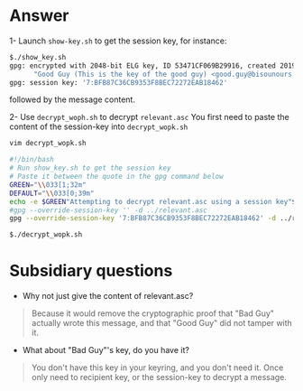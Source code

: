 # Answer 
1- Launch `show-key.sh` to get the session key, for instance:

```bash
$./show_key.sh
gpg: encrypted with 2048-bit ELG key, ID 53471CF069B29916, created 2019-12-03
      "Good Guy (This is the key of the good guy) <good.guy@bisounours.fr>"
gpg: session key: '7:BFB87C36CB9353F8BEC72272EAB18462'
```
followed by the message content.

2- Use `decrypt_woph.sh` to decrypt `relevant.asc`
You first need to paste the content of the session-key into `decrypt_wopk.sh`
```bash
vim decrypt_wopk.sh
```

```bash
#!/bin/bash
# Run show_key.sh to get the session key
# Paste it between the quote in the gpg command below
GREEN="\\033[1;32m"
DEFAULT="\\033[0;39m"
echo -e $GREEN"Attempting to decrypt relevant.asc using a session key"$DEFAULT
#gpg --override-session-key '' -d ../relevant.asc
gpg --override-session-key '7:BFB87C36CB9353F8BEC72272EAB18462' -d ../relevant.asc

```

```bash
$./decrypt_wopk.sh
```

# Subsidiary questions

- Why not just give the content of relevant.asc?
> Because it would remove the cryptographic proof that "Bad Guy" actually wrote
> this message, and that "Good Guy" did not tamper with it.
- What about "Bad Guy"'s key, do you have it? 
> You don't have this key in your keyring, and you don't need it. Once only need
> to recipient key, or the session-key to decrypt a message.
